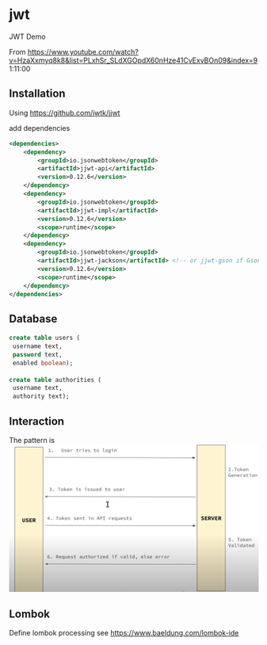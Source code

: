 # jwt
JWT Demo

From https://www.youtube.com/watch?v=HzaXxmyq8k8&list=PLxhSr_SLdXGOpdX60nHze41CvExvBOn09&index=9
1:11:00

## Installation

Using https://github.com/jwtk/jjwt

add dependencies
```xml
<dependencies>
    <dependency>
        <groupId>io.jsonwebtoken</groupId>
        <artifactId>jjwt-api</artifactId>
        <version>0.12.6</version>
    </dependency>
    <dependency>
        <groupId>io.jsonwebtoken</groupId>
        <artifactId>jjwt-impl</artifactId>
        <version>0.12.6</version>
        <scope>runtime</scope>
    </dependency>
    <dependency>
        <groupId>io.jsonwebtoken</groupId>
        <artifactId>jjwt-jackson</artifactId> <!-- or jjwt-gson if Gson is preferred -->
        <version>0.12.6</version>
        <scope>runtime</scope>
    </dependency>
</dependencies>
```
## Database
```sql
create table users (
 username text,
 password text,
 enabled boolean);

create table authorities (
 username text,
 authority text);
```
## Interaction
The pattern is
![interaction](./images/interaction.png)


## Lombok
Define lombok processing see https://www.baeldung.com/lombok-ide
